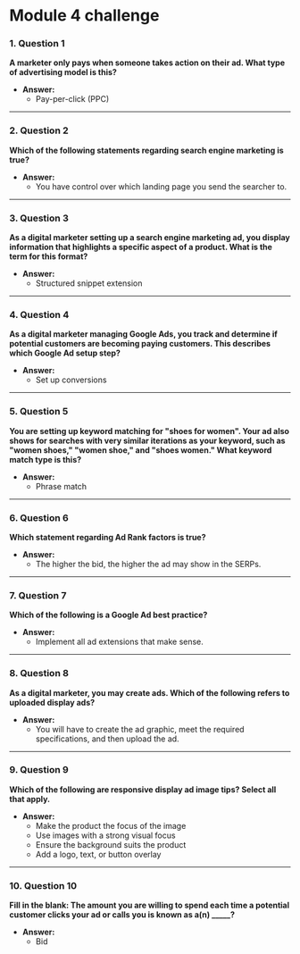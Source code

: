 # Module 4 challenge


### 1. **Question 1**  
**A marketer only pays when someone takes action on their ad. What type of advertising model is this?**

- **Answer:**  
  - Pay-per-click (PPC)

---

### 2. **Question 2**  
**Which of the following statements regarding search engine marketing is true?**

- **Answer:**  
  - You have control over which landing page you send the searcher to.

---

### 3. **Question 3**  
**As a digital marketer setting up a search engine marketing ad, you display information that highlights a specific aspect of a product. What is the term for this format?**

- **Answer:**  
  - Structured snippet extension

---

### 4. **Question 4**  
**As a digital marketer managing Google Ads, you track and determine if potential customers are becoming paying customers. This describes which Google Ad setup step?**

- **Answer:**  
  - Set up conversions

---

### 5. **Question 5**  
**You are setting up keyword matching for "shoes for women". Your ad also shows for searches with very similar iterations as your keyword, such as "women shoes," "women shoe," and "shoes women." What keyword match type is this?**

- **Answer:**  
  - Phrase match

---

### 6. **Question 6**  
**Which statement regarding Ad Rank factors is true?**

- **Answer:**  
  - The higher the bid, the higher the ad may show in the SERPs.

---

### 7. **Question 7**  
**Which of the following is a Google Ad best practice?**

- **Answer:**  
  - Implement all ad extensions that make sense.

---

### 8. **Question 8**  
**As a digital marketer, you may create ads. Which of the following refers to uploaded display ads?**

- **Answer:**  
  - You will have to create the ad graphic, meet the required specifications, and then upload the ad.

---

### 9. **Question 9**  
**Which of the following are responsive display ad image tips? Select all that apply.**

- **Answer:**  
  - Make the product the focus of the image  
  - Use images with a strong visual focus  
  - Ensure the background suits the product  
  - Add a logo, text, or button overlay

---

### 10. **Question 10**  
**Fill in the blank: The amount you are willing to spend each time a potential customer clicks your ad or calls you is known as a(n) _____?**

- **Answer:**  
  - Bid
